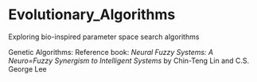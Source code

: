 # Evolutionary_Algorithms
Exploring bio-inspired parameter space search algorithms

Genetic Algorithms: 
Reference book: *Neural Fuzzy Systems: A Neuro=Fuzzy Synergism to Intelligent Systems* by Chin-Teng Lin and C.S. George Lee
